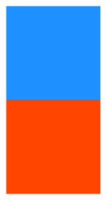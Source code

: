 <!--The last two challenges used the flex-direction property set to row. This property can also create a column by vertically stacking the children of a flex container.

Add the CSS property flex-direction to the #box-container element, and give it a value of column.-->

<style>
  #box-container {
    display: flex;
    height: 500px;
    flex-direction: column;
  }
  #box-1 {
    background-color: dodgerblue;
    width: 50%;
    height: 50%;
  }

  #box-2 {
    background-color: orangered;
    width: 50%;
    height: 50%;
  }
</style>

<div id="box-container">
  <div id="box-1"></div>
  <div id="box-2"></div>
</div>
